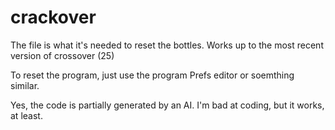 # crackover
The file is what it's needed to reset the bottles. Works up to the most recent version of crossover (25)

To reset the program, just use the program Prefs editor or soemthing similar.

Yes, the code is partially generated by an AI. I'm bad at coding, but it works, at least.
